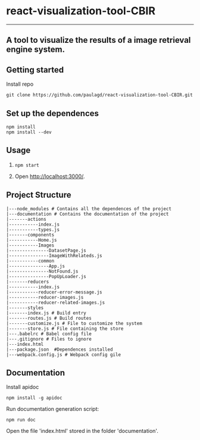 # react-visualization-tool-CBIR
---
A tool to visualize the results of a image retrieval engine system.
---

## Getting started

Install repo
```
git clone https://github.com/paulagd/react-visualization-tool-CBIR.git
```
Set up the dependences
---
```
npm install
npm install --dev
```
Usage
---

1. `npm start`

2. Open [http://localhost:3000/](http://localhost:3000/).


## Project Structure

```
|---node_modules # Contains all the dependences of the project
|---documentation # Contains the documentation of the project
|-------actions
|-----------index.js
|-----------types.js
|-------components
|-----------Home.js
|-----------Images
|---------------DatasetPage.js
|---------------ImageWithRelateds.js
|-----------common
|---------------App.js
|---------------NotFound.js
|---------------PopUpLoader.js
|-------reducers
|-----------index.js
|-----------reducer-error-message.js
|-----------reducer-images.js
|-----------reducer-related-images.js
|-------styles
|-------index.js # Build entry
|-------routes.js # Build routes
|-------customize.js # File to customize the system
|-------store.js # File containing the store
|---.babelrc # Babel config file
|---.gitignore # Files to ignore
|---index.html
|---package.json  #Dependences installed
|---webpack.config.js # Webpack config gile

```

## Documentation

Install apidoc
```
npm install -g apidoc

```

Run documentation generation script:
```
npm run doc

```

Open the file 'index.html' stored in the folder 'documentation'.
